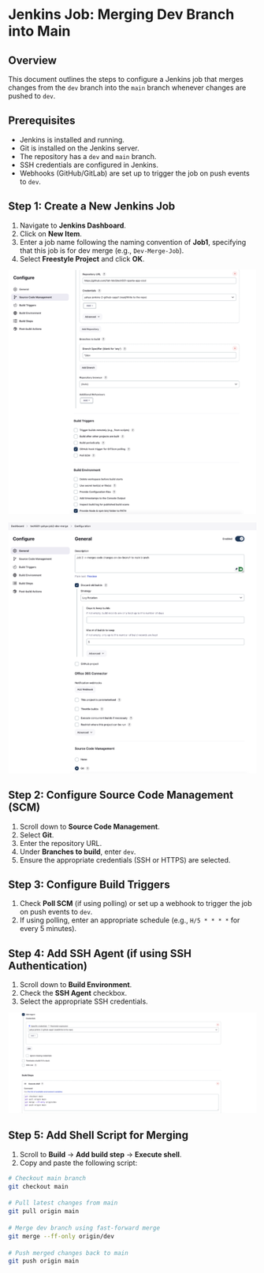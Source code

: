 # Jenkins Job: Merging Dev Branch into Main

## Overview

This document outlines the steps to configure a Jenkins job that merges changes from the `dev` branch into the `main` branch whenever changes are pushed to `dev`.

## Prerequisites

- Jenkins is installed and running.
- Git is installed on the Jenkins server.
- The repository has a `dev` and `main` branch.
- SSH credentials are configured in Jenkins.
- Webhooks (GitHub/GitLab) are set up to trigger the job on push events to `dev`.

## Step 1: Create a New Jenkins Job

1. Navigate to **Jenkins Dashboard**.
2. Click on **New Item**.
3. Enter a job name following the naming convention of **Job1**, specifying that this job is for dev merge (e.g., `Dev-Merge-Job`).
4. Select **Freestyle Project** and click **OK**.

![alt text](<Screenshot 2025-02-06 at 15.29.37.png>)

![alt text](<Screenshot 2025-02-06 at 15.28.58.png>)

## Step 2: Configure Source Code Management (SCM)

1. Scroll down to **Source Code Management**.
2. Select **Git**.
3. Enter the repository URL.
4. Under **Branches to build**, enter `dev`.
5. Ensure the appropriate credentials (SSH or HTTPS) are selected.

## Step 3: Configure Build Triggers

1. Check **Poll SCM** (if using polling) or set up a webhook to trigger the job on push events to `dev`.
2. If using polling, enter an appropriate schedule (e.g., `H/5 * * * *` for every 5 minutes).

## Step 4: Add SSH Agent (if using SSH Authentication)

1. Scroll down to **Build Environment**.
2. Check the **SSH Agent** checkbox.
3. Select the appropriate SSH credentials.

![alt text](<Screenshot 2025-02-06 at 17.32.20.png>)

## Step 5: Add Shell Script for Merging

1. Scroll to **Build** → **Add build step** → **Execute shell**.
2. Copy and paste the following script:

```sh
# Checkout main branch
git checkout main

# Pull latest changes from main
git pull origin main

# Merge dev branch using fast-forward merge
git merge --ff-only origin/dev

# Push merged changes back to main
git push origin main
```
